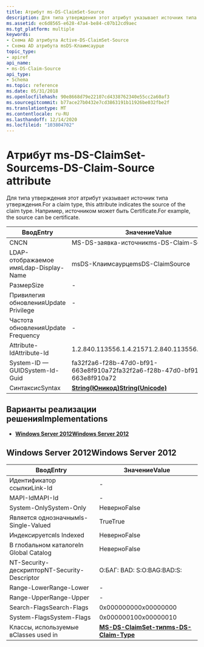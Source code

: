 ```yaml
---
title: Атрибут ms-DS-ClaimSet-Source
description: Для типа утверждения этот атрибут указывает источник типа утверждения. Например, источником может быть Certificate.
ms.assetid: ec6d8565-e628-47a4-be84-c07b12cd9aec
ms.tgt_platform: multiple
keywords:
- Схема AD атрибута Active-DS-ClaimSet-Source
- Схема AD атрибута msDS-Клаимсаурце
topic_type:
- apiref
api_name:
- ms-DS-Claim-Source
api_type:
- Schema
ms.topic: reference
ms.date: 05/31/2018
ms.openlocfilehash: 90e8668d79e22107cd4338762340e55cc2a60af3
ms.sourcegitcommit: b77ace27b0432e7cd3863191b11926be032fbe2f
ms.translationtype: MT
ms.contentlocale: ru-RU
ms.lasthandoff: 12/14/2020
ms.locfileid: "103804702"
---
```

# <a name="ms-ds-claim-source-attribute"></a><span data-ttu-id="0b8ad-106">Атрибут ms-DS-ClaimSet-Source</span><span class="sxs-lookup"><span data-stu-id="0b8ad-106">ms-DS-Claim-Source attribute</span></span>

<span data-ttu-id="0b8ad-107">Для типа утверждения этот атрибут указывает источник типа утверждения.</span><span class="sxs-lookup"><span data-stu-id="0b8ad-107">For a claim type, this attribute indicates the source of the claim type.</span></span> <span data-ttu-id="0b8ad-108">Например, источником может быть Certificate.</span><span class="sxs-lookup"><span data-stu-id="0b8ad-108">For example, the source can be certificate.</span></span>



| <span data-ttu-id="0b8ad-109">Ввод</span><span class="sxs-lookup"><span data-stu-id="0b8ad-109">Entry</span></span> | <span data-ttu-id="0b8ad-110">Значение</span><span class="sxs-lookup"><span data-stu-id="0b8ad-110">Value</span></span> |
|-------------------|---------------------------------------------|
| <span data-ttu-id="0b8ad-111">CN</span><span class="sxs-lookup"><span data-stu-id="0b8ad-111">CN</span></span>                | <span data-ttu-id="0b8ad-112">MS-DS-заявка-источник</span><span class="sxs-lookup"><span data-stu-id="0b8ad-112">ms-DS-Claim-Source</span></span>                          |
| <span data-ttu-id="0b8ad-113">LDAP-отображаемое имя</span><span class="sxs-lookup"><span data-stu-id="0b8ad-113">Ldap-Display-Name</span></span> | <span data-ttu-id="0b8ad-114">msDS-Клаимсаурце</span><span class="sxs-lookup"><span data-stu-id="0b8ad-114">msDS-ClaimSource</span></span>                            |
| <span data-ttu-id="0b8ad-115">Размер</span><span class="sxs-lookup"><span data-stu-id="0b8ad-115">Size</span></span>              | \-                                          |
| <span data-ttu-id="0b8ad-116">Привилегия обновления</span><span class="sxs-lookup"><span data-stu-id="0b8ad-116">Update Privilege</span></span>  | \-                                          |
| <span data-ttu-id="0b8ad-117">Частота обновления</span><span class="sxs-lookup"><span data-stu-id="0b8ad-117">Update Frequency</span></span>  | \-                                          |
| <span data-ttu-id="0b8ad-118">Attribute-Id</span><span class="sxs-lookup"><span data-stu-id="0b8ad-118">Attribute-Id</span></span>      | <span data-ttu-id="0b8ad-119">1.2.840.113556.1.4.2157</span><span class="sxs-lookup"><span data-stu-id="0b8ad-119">1.2.840.113556.1.4.2157</span></span>                     |
| <span data-ttu-id="0b8ad-120">System-ID — GUID</span><span class="sxs-lookup"><span data-stu-id="0b8ad-120">System-Id-Guid</span></span>    | <span data-ttu-id="0b8ad-121">fa32f2a6-f28b-47d0-bf91-663e8f910a72</span><span class="sxs-lookup"><span data-stu-id="0b8ad-121">fa32f2a6-f28b-47d0-bf91-663e8f910a72</span></span>        |
| <span data-ttu-id="0b8ad-122">Синтаксис</span><span class="sxs-lookup"><span data-stu-id="0b8ad-122">Syntax</span></span>            | [<span data-ttu-id="0b8ad-123">**String(Юникод)**</span><span class="sxs-lookup"><span data-stu-id="0b8ad-123">**String(Unicode)**</span></span>](s-string-unicode.md) |



## <a name="implementations"></a><span data-ttu-id="0b8ad-124">Варианты реализации решения</span><span class="sxs-lookup"><span data-stu-id="0b8ad-124">Implementations</span></span>

-   [<span data-ttu-id="0b8ad-125">**Windows Server 2012**</span><span class="sxs-lookup"><span data-stu-id="0b8ad-125">**Windows Server 2012**</span></span>](#windows-server-2012)

## <a name="windows-server-2012"></a><span data-ttu-id="0b8ad-126">Windows Server 2012</span><span class="sxs-lookup"><span data-stu-id="0b8ad-126">Windows Server 2012</span></span>



| <span data-ttu-id="0b8ad-127">Ввод</span><span class="sxs-lookup"><span data-stu-id="0b8ad-127">Entry</span></span> | <span data-ttu-id="0b8ad-128">Значение</span><span class="sxs-lookup"><span data-stu-id="0b8ad-128">Value</span></span> |
|------------------------|---------------------------------------------------------|
| <span data-ttu-id="0b8ad-129">Идентификатор ссылки</span><span class="sxs-lookup"><span data-stu-id="0b8ad-129">Link-Id</span></span>                | \-                                                      |
| <span data-ttu-id="0b8ad-130">MAPI-Id</span><span class="sxs-lookup"><span data-stu-id="0b8ad-130">MAPI-Id</span></span>                | \-                                                      |
| <span data-ttu-id="0b8ad-131">System-Only</span><span class="sxs-lookup"><span data-stu-id="0b8ad-131">System-Only</span></span>            | <span data-ttu-id="0b8ad-132">Неверно</span><span class="sxs-lookup"><span data-stu-id="0b8ad-132">False</span></span>                                                   |
| <span data-ttu-id="0b8ad-133">Является однозначным</span><span class="sxs-lookup"><span data-stu-id="0b8ad-133">Is-Single-Valued</span></span>       | <span data-ttu-id="0b8ad-134">True</span><span class="sxs-lookup"><span data-stu-id="0b8ad-134">True</span></span>                                                    |
| <span data-ttu-id="0b8ad-135">Индексируется</span><span class="sxs-lookup"><span data-stu-id="0b8ad-135">Is Indexed</span></span>             | <span data-ttu-id="0b8ad-136">Неверно</span><span class="sxs-lookup"><span data-stu-id="0b8ad-136">False</span></span>                                                   |
| <span data-ttu-id="0b8ad-137">В глобальном каталоге</span><span class="sxs-lookup"><span data-stu-id="0b8ad-137">In Global Catalog</span></span>      | <span data-ttu-id="0b8ad-138">Неверно</span><span class="sxs-lookup"><span data-stu-id="0b8ad-138">False</span></span>                                                   |
| <span data-ttu-id="0b8ad-139">NT-Security-дескриптор</span><span class="sxs-lookup"><span data-stu-id="0b8ad-139">NT-Security-Descriptor</span></span> | <span data-ttu-id="0b8ad-140">О:БАГ: BAD: S:</span><span class="sxs-lookup"><span data-stu-id="0b8ad-140">O:BAG:BAD:S:</span></span>                                            |
| <span data-ttu-id="0b8ad-141">Range-Lower</span><span class="sxs-lookup"><span data-stu-id="0b8ad-141">Range-Lower</span></span>            | \-                                                      |
| <span data-ttu-id="0b8ad-142">Range-Upper</span><span class="sxs-lookup"><span data-stu-id="0b8ad-142">Range-Upper</span></span>            | \-                                                      |
| <span data-ttu-id="0b8ad-143">Search-Flags</span><span class="sxs-lookup"><span data-stu-id="0b8ad-143">Search-Flags</span></span>           | <span data-ttu-id="0b8ad-144">0x00000000</span><span class="sxs-lookup"><span data-stu-id="0b8ad-144">0x00000000</span></span>                                              |
| <span data-ttu-id="0b8ad-145">System-Flags</span><span class="sxs-lookup"><span data-stu-id="0b8ad-145">System-Flags</span></span>           | <span data-ttu-id="0b8ad-146">0x00000010</span><span class="sxs-lookup"><span data-stu-id="0b8ad-146">0x00000010</span></span>                                              |
| <span data-ttu-id="0b8ad-147">Классы, используемые в</span><span class="sxs-lookup"><span data-stu-id="0b8ad-147">Classes used in</span></span>        | [<span data-ttu-id="0b8ad-148">**MS-DS-ClaimSet-тип**</span><span class="sxs-lookup"><span data-stu-id="0b8ad-148">**ms-DS-Claim-Type**</span></span>](c-msds-claimtype.md)<br/> |



 

 





